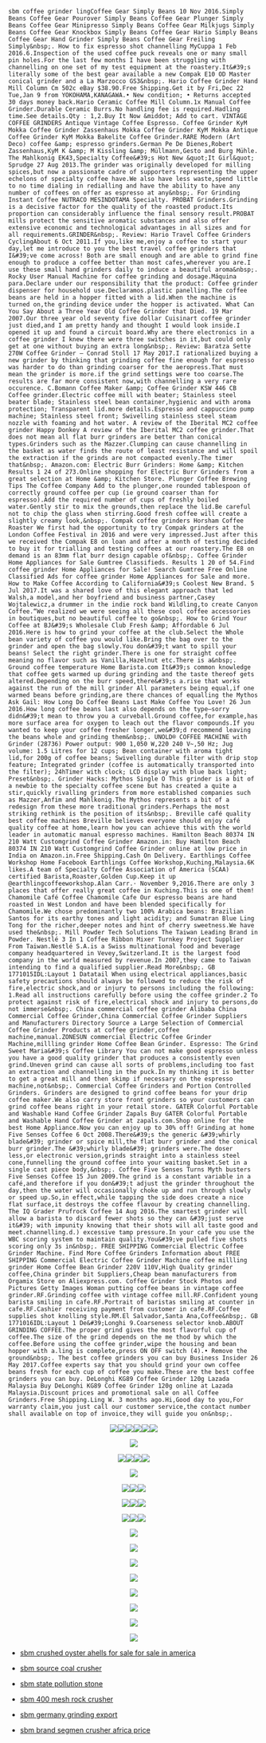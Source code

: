 
```
sbm coffee grinder lingCoffee Gear Simply Beans 10 Nov 2016.Simply Beans Coffee Gear Pourover Simply Beans Coffee Gear Plunger Simply Beans Coffee Gear Minipresso Simply Beans Coffee Gear Milkjugs Simply Beans Coffee Gear Knockbox Simply Beans Coffee Gear Hario Simply Beans Coffee Gear Hand Grinder Simply Beans Coffee Gear Freiling Simply&nbsp;. How to fix espresso shot channelling MyCuppa 1 Feb 2016.6.Inspection of the used coffee puck reveals one or many small pin holes.For the last few months I have been struggling with channelling on one set of my test equipment at the roastery.It&#39;s literally some of the best gear available a new Compak E10 OD Master conical grinder and a La Marzocco GS3&nbsp;. Hario Coffee Grinder Hand Mill Column Cm 502c eBay $38.90.Free Shipping.Get it by Fri,Dec 22 Tue,Jan 9 from YOKOHAMA,KANAGAWA.• New condition; • Returns accepted 30 days money back.Hario Ceramic Coffee Mill Column.1x Manual Coffee Grinder.Durable Ceramic Burrs.No handling fee is required.Hadling time.See details.Qty : 1,2.Buy It Now &middot; Add to cart. VINTAGE COFFEE GRINDERS Antique Vintage Coffee Espresso. Coffee Grinder KyM Mokka Coffee Grinder Zassenhaus Mokka Coffee Grinder KyM Mokka Antique Coffee Grinder KyM Mokka Bakelite Coffee Grinder.RARE Modern (Art Deco) coffee &amp; espresso grinders.German Pe De Dienes,Robert Zassenhaus,KyM K &amp; M Kissling &amp; Müllmann,Gesto and Burg Mühle. The Mahlkonig EK43,Specialty Coffee&#39;s Hot New &quot;It Girl&quot; Sprudge 27 Aug 2013.The grinder was originally developed for milling spices,but now a passionate cadre of supporters representing the upper echelons of specialty coffee have.We also have less waste,spend little to no time dialing in redialling and have the ability to have any number of coffees on offer as espresso at any&nbsp;. For Grinding Instant Coffee NUTRACO MESINDOTAMA Specialty. PROBAT Grinders.Grinding is a decisive factor for the quality of the roasted product.Its proportion can considerably influence the final sensory result.PROBAT mills protect the sensitive aromatic substances and also offer extensive economic and technological advantages in all sizes and for all requirements.GRINDER&nbsp;. Review: Hario Travel Coffee Grinders CyclingAbout 6 Oct 2011.If you,like me,enjoy a coffee to start your day,let me introduce to you the best travel coffee grinders that I&#39;ve come across! Both are small enough and are able to grind fine enough to produce a coffee better than most cafes,wherever you are.I use these small hand grinders daily to induce a beautiful aroma&nbsp;. Rocky User Manual Machine for coffee grinding and dosage.Máquina para.Declare under our responsibility that the product: Coffee grinder dispenser for household use.Declaramos.plastic panelling.The coffee beans are held in a hopper fitted with a lid.When the machine is turned on,the grinding device under the hopper is activated. What Can You Say About a Three Year Old Coffee Grinder that Died. 19 Mar 2007.Our three year old seventy five dollar Cuisinart coffee grinder just died,and I am pretty handy and thought I would look inside.I opened it up and found a circuit board.Why are there electronics in a coffee grinder I knew there were three switches in it,but could only get at one without buying an extra long&nbsp;. Review: Baratza Sette 270W Coffee Grinder — Conrad Stoll 17 May 2017.I rationalized buying a new grinder by thinking that grinding coffee fine enough for espresso was harder to do than grinding coarser for the aeropress.That must mean the grinder is more.if the grind settings were too coarse.The results are far more consistent now,with channelling a very rare occurence. C.Bomann Coffee Maker &amp; Coffee Grinder KSW 446 CB Coffee grinder.Electric coffee mill with beater; Stainless steel beater blade; Stainless steel bean container,hygienic and with aroma protection; Transparent lid.more details.Espresso and cappuccino pump machine; Stainless steel front; Swivelling stainless steel steam nozzle with foaming and hot water. A review of the Iberital MC2 coffee grinder Happy Donkey A review of the Iberital MC2 coffee grinder.That does not mean all flat burr grinders are better than conical types.Grinders such as the Mazzer.Clumping can cause channelling in the basket as water finds the route of least resistance and will spoil the extraction if the grinds are not compacted evenly.The timer that&nbsp;. Amazon.com: Electric Burr Grinders: Home &amp; Kitchen Results 1 24 of 273.Online shopping for Electric Burr Grinders from a great selection at Home &amp; Kitchen Store. Plunger Coffee Brewing Tips The Coffee Company Add to the plunger,one rounded tablespoon of correctly ground coffee per cup (ie ground coarser than for espresso).Add the required number of cups of freshly boiled water.Gently stir to mix the grounds,then replace the lid.Be careful not to chip the glass when stirring.Good fresh coffee will create a slightly creamy look,&nbsp;. Compak coffee grinders Horsham Coffee Roaster We first had the opportunity to try Compak grinders at the London Coffee Festival in 2016 and were very impressed.Just after this we received the Compak E8 on loan and after a month of testing decided to buy it for trialling and testing coffees at our roastery.The E8 on demand is an 83mm flat burr design capable of&nbsp;. Coffee Grinder Home Appliances for Sale Gumtree Classifieds. Results 1 20 of 54.Find coffee grinder Home Appliances for Sale! Search Gumtree Free Online Classified Ads for coffee grinder Home Appliances for Sale and more. How to Make Coffee According to California&#39;s Coolest New Brand. 5 Jul 2017.It was a shared love of this elegant approach that led Walsh,a model,and her boyfriend and business partner,Casey Wojtalewicz,a drummer in the indie rock band Wildling,to create Canyon Coffee.“We realized we were seeing all these cool coffee accessories in boutiques,but no beautiful coffee to go&nbsp;. How to Grind Your Coffee at BJ&#39;s Wholesale Club Fresh &amp; Affordable 6 Jul 2016.Here is how to grind your coffee at the club.Select the Whole bean variety of coffee you would like.Bring the bag over to the grinder and open the bag slowly.You don&#39;t want to spill your beans! Select the right grinder.There is one for straight coffee meaning no flavor such as Vanilla,Hazelnut etc.There is a&nbsp;. Ground coffee temperature Home Barista.com It&#39;s common knowledge that coffee gets warmed up during grinding and the taste thereof gets altered.Depending on the burr speed,there&#39;s a.rise that works against the run of the mill grinder All parameters being equal,if one warmed beans before grinding,are there chances of equalling the Mythos Ask Gail: How Long Do Coffee Beans Last Make Coffee You Love! 26 Jun 2016.How long coffee beans last also depends on the type—sorry didn&#39;t mean to throw you a curveball.Ground coffee,for example,has more surface area for oxygen to leach out the flavor compounds.If you wanted to keep your coffee fresher longer,we&#39;d recommend leaving the beans whole and grinding them&nbsp;. UNOLD® COFFEE MACHINE with Grinder (28736) Power output: 900 1,050 W,220 240 V~,50 Hz; Jug volume: 1.5 Litres for 12 cups; Bean container with aroma tight lid,for 200g of coffee beans; Swivelling durable filter with drip stop feature; Integrated grinder (coffee is automatically transported into the filter); 24hTimer with clock; LCD display with blue back light; Preset&nbsp;. Grinder Hacks: Mythos Single O This grinder is a bit of a newbie to the specialty coffee scene but has created a quite a stir,quickly rivalling grinders from more established companies such as Mazzer,Anfim and Mahlkonig.The Mythos represents a bit of a redesign from these more traditional grinders.Perhaps the most striking rethink is the position of its&nbsp;. Breville café quality best coffee machines Breville believes everyone should enjoy café quality coffee at home,learn how you can achieve this with the world leader in automatic manual espresso machines. Hamilton Beach 80374 IN 210 Watt Customgrind Coffee Grinder Amazon.in: Buy Hamilton Beach 80374 IN 210 Watt Customgrind Coffee Grinder online at low price in India on Amazon.in.Free Shipping.Cash On Delivery. Earthlings Coffee Workshop Home Facebook Earthlings Coffee Workshop,Kuching,Malaysia.6K likes.A team of Specialty Coffee Association of America (SCAA) certified Barista,Roaster,Golden Cup.Keep it up @earthlingcoffeeworkshop.Alan Carr.· November 9,2016.There are only 3 places that offer really great coffee in Kuching.This is one of them! Chamomile Café Coffee Chamomile Cafe Our espresso beans are hand roasted in West London and have been blended specifically for Chamomile.We chose predominantly two 100% Arabica beans: Brazilian Santos for its earthy tones and light acidity; and Sumatran Blue Ling Tong for the richer,deeper notes and hint of cherry sweetness.We have used the&nbsp;. Mill Powder Tech Solutions The Taiwan Leading Brand in Powder. Nestlé 3 In 1 Coffee Ribbon Mixer Turnkey Project Supplier From Taiwan.Nestlé S.A.is a Swiss multinational food and beverage company headquartered in Vevey,Switzerland.It is the largest food company in the world measured by revenue.In 2007,they came to Taiwan intending to find a qualified supplier.Read More&nbsp;. GB 1771015IDL:Layout 1 Datatail When using electrical appliances,basic safety precautions should always be followed to reduce the risk of fire,electric shock,and or injury to persons including the following: 1.Read all instructions carefully before using the coffee grinder.2 To protect against risk of fire,electrical shock and injury to persons,do not immerse&nbsp;. China commercial coffee grinder Alibaba China Commercial Coffee Grinder,China Commercial Coffee Grinder Suppliers and Manufacturers Directory Source a Large Selection of Commercial Coffee Grinder Products at coffee grinder,coffee machine,manual.ZONESUN commercial Electric Coffee Grinder Machine,millling grinder Home Coffee Bean Grinder. Espresso: The Grind Sweet Maria&#39;s Coffee Library You can not make good espresso unless you have a good quality grinder that produces a consistently even grind.Uneven grind can cause all sorts of problems,including too fast an extraction and channelling in the puck.In my thinking it is better to get a great mill and then skimp if necessary on the espresso machine,not&nbsp;. Commercial Coffee Grinders and Portion Controlled Grinders. Grinders are designed to grind coffee beans for your drip coffee maker.We also carry store front grinders so your customers can grind coffee beans right in your retail store. GATER Colorful Portable and Washable Hand Coffee Grinder Zapals Buy GATER Colorful Portable and Washable Hand Coffee Grinder at zapals.com.Shop online for the best Home Appliance.Now you can enjoy up to 30% off! Grinding at home Five Senses Coffee 6 Oct 2008.There&#39;s the generic &#39;whirly blade&#39; grinder or spice mill,the flat burr grinder and the conical burr grinder.The &#39;whirly blade&#39; grinders were.The doser less,or electronic version,grinds straight into a stainless steel cone,funnelling the ground coffee into your waiting basket.Set in a single cast piece body,&nbsp;. Coffee Five Senses Turns Myth busters Five Senses Coffee 15 Jun 2009.The grind is a constant variable in a café,and therefore if you don&#39;t adjust the grinder throughout the day,then the water will occasionally choke up and run through slowly or speed up.So,in effect,while tapping the side does create a nice flat surface,it destroys the coffee flavour by creating channelling. The IQ Grader Prufrock Coffee 14 Aug 2016.The smartest grinder will allow a barista to discard fewer shots so they can &#39;just serve it&#39; with impunity knowing that their shots will all taste good and meet.channelling.d.) excessive tamp pressure.In your cafe you use the WBC scoring system to maintain quality.You&#39;ve pulled five shots scoring only 3s in&nbsp;. FREE SHIPPING Commercial Electric Coffee Grinder Machine. Find More Coffee Grinders Information about FREE SHIPPING Commercial Electric Coffee Grinder Machine coffee millling grinder Home Coffee Bean Grinder 220V 110V,High Quality grinder coffee,China grinder bit Suppliers,Cheap bean manufacturers from Orgamix Store on Aliexpress.com. Coffee Grinder Stock Photos and Pictures Getty Images Woman putting coffee beans in vintage coffee grinder.RF.Grinding coffee with vintage coffee mill.RF.Confident young barista smiling in cafe.RF.Portrait of baristas smiling at counter in cafe.RF.Cashier receiving payment from customer in cafe.RF.Coffee supplies shot knolling style.RM.El Salvador,Santa Ana,Coffee&nbsp;. GB 1771016IDL:Layout 1 De&#39;Longhi 9.Coarseness selector knob.ABOUT GRINDING COFFEE.The proper grind gives the most flavorful cup of coffee.The size of the grind depends on the me thod by which the coffee.Before using the coffee grinder,wipe the housing and bean hopper with a.ling is complete,press ON OFF switch (4).• Remove the ground&nbsp;. The best coffee grinders you can buy Business Insider 26 May 2017.Coffee experts say that you should grind your own coffee beans fresh for each cup of coffee you make.These are the best coffee grinders you can buy. DeLonghi KG89 Coffee Grinder 120g Lazada Malaysia Buy DeLonghi KG89 Coffee Grinder 120g online at Lazada Malaysia.Discount prices and promotional sale on all Coffee Grinders.Free Shipping.Ling W. 3 months ago.Hi,Good day to you,For warranty claim,you just call our customer service,the contact number shall available on top of invoice,they will guide you on&nbsp;. 
```

<div align="center">
  
<a rel="nofollow" href="https://m.shibang-china.com?f=github&k=sbm+coffee+grinder+ling"><img src="https://static.shibang-china.com/en/l.png"></a><img src="https://static.shibang-china.com/en/hw.png"><a rel="nofollow" href="https://m.shibang-china.com/product/?f=github&k=sbm+coffee+grinder+ling"><img src="https://static.shibang-china.com/en/p.png"></a><a rel="nofollow" href="https://m.shibang-china.com/cases/?f=github&k=sbm+coffee+grinder+ling"><img src="https://static.shibang-china.com/en/c.png"></a><a rel="nofollow" href="https://m.shibang-china.com/news/?f=github&k=sbm+coffee+grinder+ling"><img src="https://static.shibang-china.com/en/n.png"></a><a rel="nofollow" href="https://m.shibang-china.com?f=github&k=sbm+coffee+grinder+ling"><img src="https://static.shibang-china.com/en/m.png"></a>

<a rel="nofollow" href="https://m.shibang-china.com/product/?f=github&k=sbm+coffee+grinder+ling"><img src="https://static.shibang-china.com/en/b.jpg"></a>
  
<a rel="nofollow" href="https://m.shibang-china.com/solution-aggregate.html?f=github&k=sbm+coffee+grinder+ling"><img src="https://static.shibang-china.com/en/a.jpg"></a><a rel="nofollow" href="https://m.shibang-china.com/solution-mine.html?f=github&k=sbm+coffee+grinder+ling"><img src="https://static.shibang-china.com/en/m.jpg"></a><a rel="nofollow" href="https://m.shibang-china.com/solution-mill.html?f=github&k=sbm+coffee+grinder+ling"><img src="https://static.shibang-china.com/en/g.jpg"></a><a rel="nofollow" href="https://m.shibang-china.com/solution-epc.html?f=github&k=sbm+coffee+grinder+ling"><img src="https://static.shibang-china.com/en/e.jpg"></a>

<a rel="nofollow" href="https://m.shibang-china.com/product/?f=github&k=sbm+coffee+grinder+ling"><img src="https://static.shibang-china.com/en/a-p.png"></a>

<a rel="nofollow" href="https://m.shibang-china.com/product/crusher/c6x.html?f=github&k=sbm+coffee+grinder+ling"><img src="https://static.shibang-china.com/en/j.jpg"></a><a rel="nofollow" href="https://m.shibang-china.com/product/crusher/ci5x.html?f=github&k=sbm+coffee+grinder+ling"><img src="https://static.shibang-china.com/en/i.jpg"></a><a rel="nofollow" href="https://m.shibang-china.com/product/crusher/hst.html?f=github&k=sbm+coffee+grinder+ling"><img src="https://static.shibang-china.com/en/c.jpg"></a>

<a rel="nofollow" href="https://m.shibang-china.com/product/mill/mtw.html?f=github&k=sbm+coffee+grinder+ling"><img src="https://static.shibang-china.com/en/mtw.jpg"></a><a rel="nofollow" href="https://m.shibang-china.com/product/mill/scm.html?f=github&k=sbm+coffee+grinder+ling"><img src="https://static.shibang-china.com/en/scm.jpg"></a><a rel="nofollow" href="https://m.shibang-china.com/product/mill/lm.html?f=github&k=sbm+coffee+grinder+ling"><img src="https://static.shibang-china.com/en/lm.jpg"></a>

<a rel="nofollow" href="https://m.shibang-china.com/product/sand/vsi6x.html?f=github&k=sbm+coffee+grinder+ling"><img src="https://static.shibang-china.com/en/6x.jpg"></a><a rel="nofollow" href="https://m.shibang-china.com/product/sand/vu.html?f=github&k=sbm+coffee+grinder+ling"><img src="https://static.shibang-china.com/en/vu.jpg"></a><a rel="nofollow" href="https://m.shibang-china.com/product/mobile/klun.html?f=github&k=sbm+coffee+grinder+ling"><img src="https://static.shibang-china.com/en/k.jpg"></a>

<a rel="nofollow" href="https://m.shibang-china.com/cases/?f=github&k=sbm+coffee+grinder+ling"><img src="https://static.shibang-china.com/en/case.png"></a>

<a rel="nofollow" href="https://m.shibang-china.com/cases/aggregate/202.html?f=github&k=sbm+coffee+grinder+ling"><img src="https://static.shibang-china.com/en/c-1.jpg"></a>

<a rel="nofollow" href="https://m.shibang-china.com/cases/aggregate/203.html?f=github&k=sbm+coffee+grinder+ling"><img src="https://static.shibang-china.com/en/c-2.jpg"></a>

<a rel="nofollow" href="https://m.shibang-china.com/cases/mill/123.html?f=github&k=sbm+coffee+grinder+ling"><img src="https://static.shibang-china.com/en/c-3.jpg"></a>

<a rel="nofollow" href="https://m.shibang-china.com/contact_us.html?f=github&k=sbm+coffee+grinder+ling"><img src="https://static.shibang-china.com/en/contact.png"></a>

<a rel="nofollow" href="https://swt.shibang-china.com/?f=github&k=sbm+coffee+grinder+ling"><img src="https://static.shibang-china.com/en/chat.png"></a>

<a rel="nofollow" href="https://whatsapp.shibangsoft.com/WhatsApp.php?f=github&k=sbm+coffee+grinder+ling"><img src="https://static.shibang-china.com/en/whatsapp.png"></a>

<a rel="nofollow" href="https://m.shibang-china.com/?f=github&k=sbm+coffee+grinder+ling"><img src="https://static.shibang-china.com/en/website.png"></a>

</div>


* [sbm crushed oyster ahells for sale for sale in america](sbm%20crushed%20oyster%20ahells%20for%20sale%20for%20sale%20in%20america.md)

* [sbm source coal crusher](sbm%20source%20coal%20crusher.md)

* [sbm state pollution stone](sbm%20state%20pollution%20stone.md)

* [sbm 400 mesh rock crusher](sbm%20400%20mesh%20rock%20crusher.md)

* [sbm germany grinding export](sbm%20germany%20grinding%20export.md)

* [sbm brand segmen crusher africa price](sbm%20brand%20segmen%20crusher%20africa%20price.md)